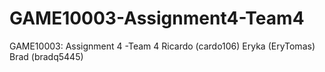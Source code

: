 # GAME10003-Assignment4-Team4
GAME10003: Assignment 4 -Team 4 
Ricardo (cardo106)
Eryka (EryTomas)
Brad (bradq5445)
